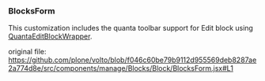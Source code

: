 ### BlocksForm

This customization includes the quanta toolbar support for Edit block using [QuantaEditBlockWrapper](https://github.com/eea/volto-slots/blob/develop/src/components/manage/Blocks/Block/QuantaEditBlockWrapper.jsx).

original file: https://github.com/plone/volto/blob/f046c60be79b9112d955569deb8287ae2a774d8e/src/components/manage/Blocks/Block/BlocksForm.jsx#L1
